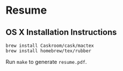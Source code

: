 # Resume

## OS X Installation Instructions

    brew install Caskroom/cask/mactex
    brew install homebrew/tex/rubber

Run `make` to generate `resume.pdf`.
